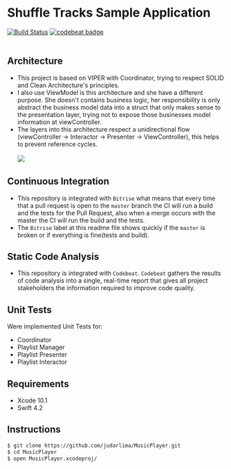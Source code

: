 # Shuffle Tracks Sample Application

[![Build Status](https://app.bitrise.io/app/8bfe6f970aa4d47e/status.svg?token=_pJbPn74xktfBFr4FL57QA)](https://app.bitrise.io/app/8bfe6f970aa4d47e)
[![codebeat badge](https://codebeat.co/badges/29fb5577-304f-4a26-bf97-c344be9f1128)](https://codebeat.co/projects/github-com-judarlima-musicplayer-master)
<br><br>

## Architecture
- This project is based on VIPER with Coordinator, trying to respect SOLID and Clean Architecture's principles.
- I also use ViewModel is this architecture and she have a different purpose. She doesn't contains business logic, her responsibility is only abstract the business model data into a struct that only makes sense to the presentation layer, trying not to expose those businesses model information at viewController.
- The layers into this architecture respect a unidirectional flow (viewController -> Interactor -> Presenter -> ViewController), this helps to prevent reference cycles.
<br><br>
![](https://i.imgur.com/sGQe76A.png)

## Continuous Integration
- This repository is integrated with `Bitrise` what means that every time that a pull request is open to the `master` branch the CI will run a build and the tests for the Pull Request, also when a merge occurs with the master the CI will run the build and the tests.
- The `Bitrise` label at this readme file shows quickly if the `master` is broken or if everything is fine(tests and build).

## Static Code Analysis
- This repository is integrated with `Codebeat`. `Codebeat` gathers the results of code analysis into a single, real-time report that gives all project stakeholders the information required to improve code quality.

## Unit Tests
Were implemented Unit Tests for:
- Coordinator
- Playlist Manager
- Playlist Presenter
- Playlist Interactor

## Requirements
- Xcode 10.1
- Swift 4.2

## Instructions
```bash
$ git clone https://github.com/judarlima/MusicPlayer.git
$ cd MusicPlayer
$ open MusicPlayer.xcodeproj/
```
